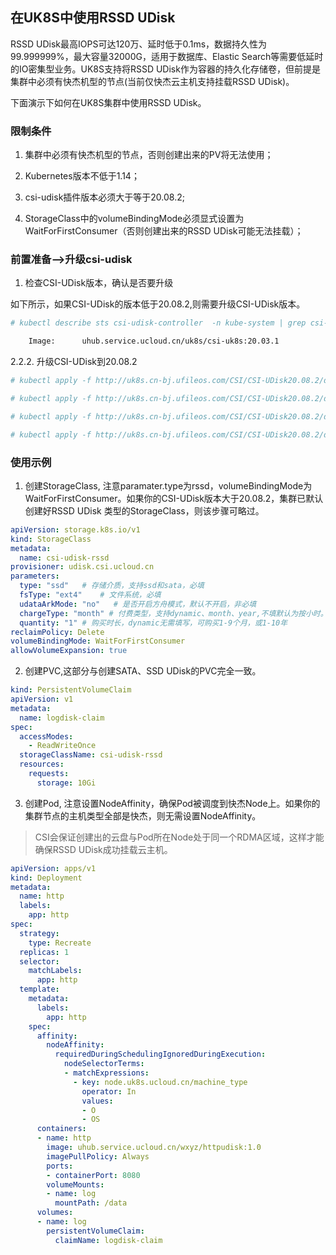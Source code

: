 ## 在UK8S中使用RSSD UDisk

RSSD UDisk最高IOPS可达120万、延时低于0.1ms，数据持久性为99.999999%，最大容量32000G，适用于数据库、Elastic
Search等需要低延时的IO密集型业务。UK8S支持将RSSD UDisk作为容器的持久化存储卷，但前提是集群中必须有快杰机型的节点(当前仅快杰云主机支持挂载RSSD UDisk)。

下面演示下如何在UK8S集群中使用RSSD UDisk。

### 限制条件

1. 集群中必须有快杰机型的节点，否则创建出来的PV将无法使用；

2. Kubernetes版本不低于1.14；

3. csi-udisk插件版本必须大于等于20.08.2;

4. StorageClass中的volumeBindingMode必须显式设置为WaitForFirstConsumer（否则创建出来的RSSD UDisk可能无法挂载）；

### 前置准备-->升级csi-udisk

1. 检查CSI-UDisk版本，确认是否要升级

如下所示，如果CSI-UDisk的版本低于20.08.2,则需要升级CSI-UDisk版本。

```bash
# kubectl describe sts csi-udisk-controller  -n kube-system | grep csi-uk8s

    Image:      uhub.service.ucloud.cn/uk8s/csi-uk8s:20.03.1
```

2.2.2. 升级CSI-UDisk到20.08.2

```bash
# kubectl apply -f http://uk8s.cn-bj.ufileos.com/CSI/CSI-UDisk20.08.2/deploy_udisk_csi-controller.yml

# kubectl apply -f http://uk8s.cn-bj.ufileos.com/CSI/CSI-UDisk20.08.2/deploy_udisk_csi-node.yml

# kubectl apply -f http://uk8s.cn-bj.ufileos.com/CSI/CSI-UDisk20.08.2/deploy_udisk_rbac-controller.yml

# kubectl apply -f http://uk8s.cn-bj.ufileos.com/CSI/CSI-UDisk20.08.2/deploy_udisk_rbac-node.yml
```

### 使用示例

1. 创建StorageClass,
   注意paramater.type为rssd，volumeBindingMode为WaitForFirstConsumer。如果你的CSI-UDisk版本大于20.08.2，集群已默认创建好RSSD
   UDisk 类型的StorageClass，则该步骤可略过。

```yaml
apiVersion: storage.k8s.io/v1
kind: StorageClass
metadata:
  name: csi-udisk-rssd
provisioner: udisk.csi.ucloud.cn
parameters:
  type: "ssd"   # 存储介质，支持ssd和sata，必填
  fsType: "ext4"    # 文件系统，必填
  udataArkMode: "no"   # 是否开启方舟模式，默认不开启，非必填
  chargeType: "month" # 付费类型，支持dynamic、month、year,不填默认为按小时。
  quantity: "1" # 购买时长，dynamic无需填写，可购买1-9个月，或1-10年
reclaimPolicy: Delete 
volumeBindingMode: WaitForFirstConsumer
allowVolumeExpansion: true
```

2. 创建PVC,这部分与创建SATA、SSD UDisk的PVC完全一致。

```yaml
kind: PersistentVolumeClaim
apiVersion: v1
metadata:
  name: logdisk-claim
spec:
  accessModes:
    - ReadWriteOnce
  storageClassName: csi-udisk-rssd
  resources:
    requests:
      storage: 10Gi
```

3. 创建Pod, 注意设置NodeAffinity，确保Pod被调度到快杰Node上。如果你的集群节点的主机类型全部是快杰，则无需设置NodeAffinity。

> CSI会保证创建出的云盘与Pod所在Node处于同一个RDMA区域，这样才能确保RSSD UDisk成功挂载云主机。

```yaml
apiVersion: apps/v1
kind: Deployment
metadata:
  name: http
  labels:
    app: http
spec:
  strategy:
    type: Recreate
  replicas: 1
  selector:
    matchLabels:
      app: http
  template:
    metadata:
      labels:
        app: http
    spec:
      affinity:
        nodeAffinity:
          requiredDuringSchedulingIgnoredDuringExecution:
            nodeSelectorTerms:
            - matchExpressions:
              - key: node.uk8s.ucloud.cn/machine_type 
                operator: In
                values:
                - O
                - OS
      containers:
      - name: http
        image: uhub.service.ucloud.cn/wxyz/httpudisk:1.0
        imagePullPolicy: Always
        ports:
        - containerPort: 8080
        volumeMounts:
        - name: log
          mountPath: /data
      volumes:
      - name: log
        persistentVolumeClaim:
          claimName: logdisk-claim
```
